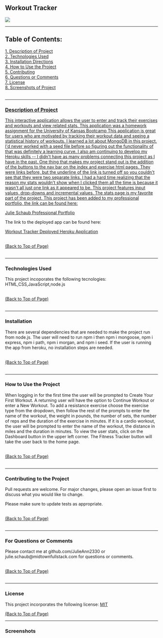  <!DOCTYPE html>
<html lang="en">
<head>
    <meta charset="UTF-8">
    <meta name="viewport" content="width=device-width, initial-scale=1.0">
    <link rel="stylesheet" href="style.css">
   </head>
<body>
<div id = "top">

<h2>Workout Tracker</h2> <a href="#license"><img src= "https://img.shields.io/badge/License-MIT-blue.svg"></a><br>

<hr color= "slateblue" noshade>

<h2>Table of Contents:</h2>
<a href="#description" class="contents">1. Description of Project</><br>
<a href="#technology" class="contents">2. Technologies Used</a><br>
<a href="#installation" class="contents">3. Installation Directions</a><br>
<a href="#use" class="contents">4. How to Use the Project</a><br>
<a href="#contributors" class="contents">5. Contributing</a><br> 
<a href="#questions" class="contents">6. Questions or Comments</a><br>
<a href="#license" class="contents">7. License</a><br>
<a href="#screenshot" class="contents">8. Screenshots of Project</><br>
<br>

<hr color= "slateblue" noshade>

<h3 id='description'>Description of Project</h3>
<p>This interactive application allows the user to enter and track their exercises and workouts and view related stats. This application was a homework assignment for the University of Kansas Bootcamp This application is great for users who are motivated by tracking their workout data and seeing a statistical history of workouts. I learned a lot about MongoDB in this project. I'd never worked with a seed file before so figuring out the functionality of that was definitely a learning curve. I also am continuing to develop my Heroku skills -- I didn't have as many problems connecting this project as I have in the past. One thing that makes my project stand out is the addition of the buttons to the nav bar on the index and exercise html pages. They were links before, but the underline of the link is turned off so you couldn't see that they were two separate links. I had a hard time realizing that the reason my stats wouldn't show when I clicked them all the time is because it wasn't all just one link as it appeared to be. This project features input values, drop-downs and incremental values. The stats page is my favorite part of the project. This project has been added to my professional portfolio, the link can be found here:

<a href="https://julieann2330.github.io/professional-portfolio/">Julie Schaub Professional Portfolio</a>

The link to the deployed app can be found here:

<a href="https://cryptic-sands-27710.herokuapp.com/?id=5f7e298bc8df200017c17715">Workout Tracker Deployed Heroku Application</a>

</p><br>
<a href="#top" id="start">(Back to Top of Page)</a><br>
<br>
<hr color= "slateblue" noshade>

<h3 id='techology'>Technologies Used</h3>
<p>This project incoporates the following tecnologies:<br>
HTML,CSS,JavaScript,node.js</p><br>
<a href="#top" id="start">(Back to Top of Page)</a><br>
<br>
<hr color= "slateblue" noshade>

<h3 id='installation'>Installation</h3>
<p>There are several dependencies that are needed to make the project run from node.js. The user will need to run npm i then npm i mongoose, npm i express, npm i path, npm i morgan, and npm i seed. If the user is running the app from heroku, no installation steps are needed.</p><br>
<a href="#top" id="start">(Back to Top of Page)</a><br>
<br>
<hr color= "slateblue" noshade>

<h3 id='use'>How to Use the Project</h3>
<p>When logging in for the first time the user will be prompted to Create Your First Workout. A returning user will have the option to Continue Workout or enter a New Workout. To add a resistance exercise choose the exercise type from the dropdown, then follow the rest of the prompts to enter the name of the workout,  the weight in pounds, the number of sets, the number of reps and the duration of the exercise in minutes. If it is a cardio workout, the user will be prompted to enter the name of the workout, the distance in miles and the duration in minutes. To view the user stats, click on the Dashboard button in the upper left corner. The Fitness Tracker button will take the user back to the home page.</p><br>
<a href="#top" id="start">(Back to Top of Page)</a><br>
<br>
<hr color= "slateblue" noshade>

<h3 id='contributors'>Contributing to the Project</h3>
<p>Pull requests are welcome. For major changes, please open an issue first to discuss what you would like to change.

Please make sure to update tests as appropriate.</p><br>
<a href="#top" id="start">(Back to Top of Page)</a><br>
<br>
<hr color= "slateblue" noshade>

<h3 id='questions'>For Questions or Comments</h3>
<p>Please contact me at github.com/JulieAnn2330 or julie.schaub@midtownfullstack.com for questions or comments.</p><br>
<a href="#top" id="start">(Back to Top of Page)</a><br>
<br>
<hr color= "slateblue" noshade>

<h3 id='license'>License</h3>
<p>This project incorporates the following license: <a href="https://opensource.org/licenses/MIT">MIT</a></p>
<a href="#top" id="start">(Back to Top of Page)</a><br>

<hr color= "slateblue" noshade>

<h3 id='screenshot'>Screenshots</h3>
    
</body>
</html> 
